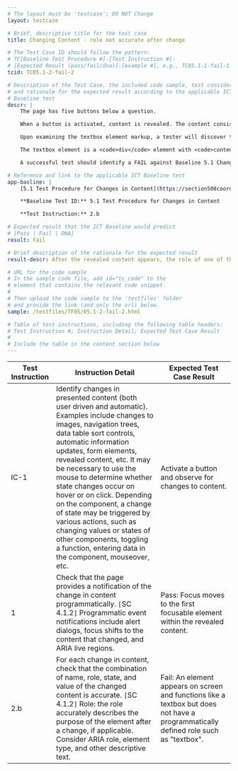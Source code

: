 ```yaml
---
# The layout must be 'testcase'; DO NOT Change
layout: testcase

# Brief, descriptive title for the test case
title: Changing Content - role not accurate after change

# The Test Case ID should follow the pattern:
# TC[Baseline Test Procedure #]-[Test Instruction #]-
# [Expected Result (pass/fail/dna)]-[example #], e.g., TC05.1-1-fail-1
tcid: TC05.1-2-fail-2

# Description of the Test Case, the included code sample, test considerations,
# and rationale for the expected result according to the applicable ICT
# Baseline test
descr: | 
    The page has five buttons below a question.

    When a button is activated, content is revealed. The content consists of a new question and what appears to be a textbox. When the content is revelead, focus is placed within the textbox.

    Upon examining the textbox element markup, a tester will discover that the element does not have an accurate role that describes the purpose of the element.

    The textbox element is a <code>div</code> element with <code>contenteditable</code> attribute and no <code>role</code> attribute. The element has an <code>aria-label</code> with a value of "Because" which is also not descriptive of the element's role.

    A successful test should identify a FAIL against Baseline 5.1 Changing Content.

# Reference and link to the applicable ICT Baseline test
app-basline: | 
    [5.1 Test Procedure for Changes in Content](https://section508coordinators.github.io/ICTTestingBaseline/05Changing.html#51-test-procedure-for-changes-in-content)

    **Baseline Test ID:** 5.1 Test Procedure for Changes in Content

    **Test Instruction:** 2.b

# Expected result that the ICT Baseline would predict
# [Pass | Fail | DNA]
result: Fail

# Brief description of the rationale for the expected result
result-descr: After the revealed content appears, the role of one of the elements does not accurately describe the purpose of the element.

# URL for the code sample
# In the sample code file, add id="tc_code" to the
# element that contains the relevant code snippet.
#
# Then upload the code sample to the 'testfiles' folder
# and provide the link (and only the url) below.
sample: /testfiles/TF05/05.1-2-fail-2.html

# Table of test instructions, including the following table headers:
# Test Instruction #; Instruction Detail; Expected Test Case Result
#
# Include the table in the content section below
---
```

| Test Instruction | Instruction Detail | Expected Test Case Result |
|------------------|--------------------|---------------------------|
| IC-1 | Identify changes in presented content (both user driven and automatic). Examples include changes to images, navigation trees, data table sort controls, automatic information updates, form elements, revealed content, etc. It may be necessary to use the mouse to determine whether state changes occur on hover or on click. Depending on the component, a change of state may be triggered by various actions, such as changing values or states of other components, toggling a function, entering data in the component, mouseover, etc. | Activate a button and observe for changes to content. |
| 1 | Check that the page provides a notification of the change in content programmatically. `[`SC 4.1.2`]` Programmatic event notifications include alert dialogs, focus shifts to the content that changed, and ARIA live regions. | Pass: Focus moves to the first focusable element within the revealed content. |
| 2.b | For each change in content, check that the combination of name, role, state, and value of the changed content is accurate. `[`SC 4.1.2`]` Role: the role accurately describes the purpose of the element after a change, if applicable. Consider ARIA role, element type, and other descriptive text. | Fail: An element appears on screen and functions like a textbox but does not have a programmatically defined role such as "textbox". |
